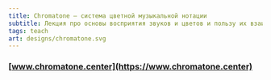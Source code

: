 ```yaml
---
title: Chromatone — система цветной музыкальной нотации
subtitle: Лекция про основы восприятия звуков и цветов и пользу их взаимосвязывания
tags: teach
art: designs/chromatone.svg
---
```


### [www.chromatone.center](https://www.chromatone.center)

